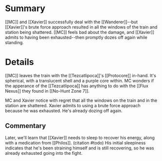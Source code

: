 # Summary
[[MC]] and [[Xavier]] successfully deal with the [[Wanderer]]--but [[Xavier]]'s brute force approach resulted in all the windows of the train and station being shattered. [[MC]] feels bad about the damage, and [[Xavier]] admits to having been exhausted--then promptly dozes off again while standing.

# Details

[[MC]] leaves the train with the [[Tezcatlipoca]]'s [[Protocore]] in-hand. It's spherical, with a translucent shell and a purple core within. MC wonders if the apperance of the [[Tezcatlipoca]] has anything to do with the [[Flux Nexus]] they found in [[No-Hunt Zone 7]].

MC and Xavier notice with regret that all the windows on the train and in the station are shattered. Xavier admits to using a brute force approach because he was exhausted. He's already dozing off again.

## Commentary
Later, we'll learn that [[Xavier]] needs to sleep to recover his energy, along with a medication from [[Philos]]. (citation #todo) His initial sleepiness indicates that he's been straining himself and is still recovering, so he was already exhausted going into the fight.